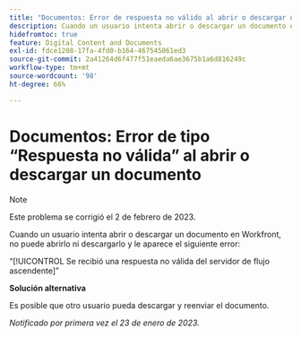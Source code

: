 ```yaml
---
title: "Documentos: Error de respuesta no válido al abrir o descargar un documento"
description: Cuando un usuario intenta abrir o descargar un documento en Workfront, no puede abrirlo o descargarlo y ve un error
hidefromtoc: true
feature: Digital Content and Documents
exl-id: fdce1208-17fa-4fd0-b164-467545061ed3
source-git-commit: 2a41264d6f477f51eaeda6ae3675b1a6d816249c
workflow-type: tm+mt
source-wordcount: '98'
ht-degree: 66%

---
```


# Documentos: Error de tipo “Respuesta no válida” al abrir o descargar un documento

<!--This article is on the WF and WFP TOC-->

>[!NOTE]
>
>Este problema se corrigió el 2 de febrero de 2023.

Cuando un usuario intenta abrir o descargar un documento en Workfront, no puede abrirlo ni descargarlo y le aparece el siguiente error:

“[!UICONTROL Se recibió una respuesta no válida del servidor de flujo ascendente]”

**Solución alternativa**

Es posible que otro usuario pueda descargar y reenviar el documento.

_Notificado por primera vez el 23 de enero de 2023._
